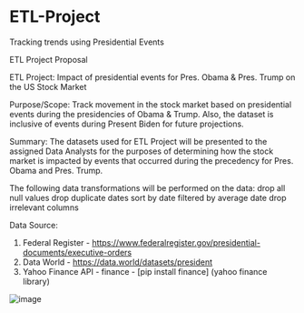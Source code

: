 # ETL-Project
Tracking trends using Presidential Events


ETL Project Proposal


ETL Project: Impact of presidential events for Pres. Obama & Pres. Trump on the US Stock Market

Purpose/Scope: Track movement in the stock market based on presidential events during the presidencies of Obama & Trump.  Also, the dataset is inclusive of events during Present Biden for future projections.

Summary: The datasets used for ETL Project will be presented to the assigned Data Analysts for the purposes of determining how the stock market is impacted by events that occurred during the precedency for Pres. Obama and Pres. Trump.

The following data transformations will be performed on the data:
drop all null values
drop duplicate dates
sort by date
filtered by average date
drop irrelevant columns

Data Source:
1. Federal Register - https://www.federalregister.gov/presidential-documents/executive-orders
2. Data World - https://data.world/datasets/president
3. Yahoo Finance API - finance - [pip install finance] (yahoo finance library)



	

![image](https://user-images.githubusercontent.com/76014274/114641840-cf352880-9ca0-11eb-9875-25ba93eab0be.png)
